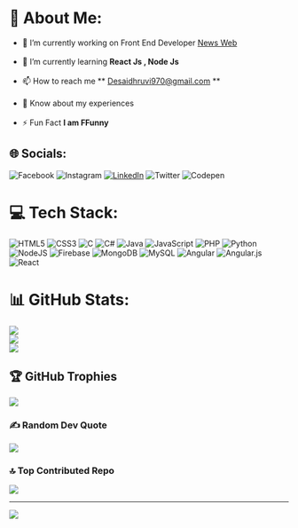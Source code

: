 # 💫 About Me:
- 🔭 I’m currently working on Front End Developer [News Web](https://drive.google.com/drive/folders/1DSK1E0STtHICDwroT5aewF35WCz-SS9H)<br><br>
- 🌱 I’m currently learning **React Js , Node Js**<br><br>
- 📫 How to reach me ** Desaidhruvi970@gmail.com **<br><br>
- 📄 Know about my experiences <br><br>
- ⚡ Fun Fact **I am FFunny**<br>


## 🌐 Socials:
![Facebook](https://img.shields.io/badge/Facebook-%231877F2.svg?style=plastic&logo=Facebook&logoColor=white) ![Instagram](https://img.shields.io/badge/Instagram-%23E4405F.svg?style=plastic&logo=Instagram&logoColor=white) [![LinkedIn](https://img.shields.io/badge/LinkedIn-%230077B5.svg?logo=linkedin&logoColor=white)](https://www.linkedin.com/in/dhruvi-desai-9a3417230) ![Twitter](https://img.shields.io/badge/Twitter-%231DA1F2.svg?logo=Twitter&logoColor=white) ![Codepen](https://img.shields.io/badge/Codepen-000000?style=plastic&logo=codepen&logoColor=white)

# 💻 Tech Stack:
 ![HTML5](https://img.shields.io/badge/html5-%23E34F26.svg?style=for-the-badge&logo=html5&logoColor=white) ![CSS3](https://img.shields.io/badge/css3-%231572B6.svg?style=for-the-badge&logo=css3&logoColor=white) ![C](https://img.shields.io/badge/c-%2300599C.svg?style=for-the-badge&logo=c&logoColor=white) ![C#](https://img.shields.io/badge/c%23-%23239120.svg?style=for-the-badge&logo=c-sharp&logoColor=white) ![Java](https://img.shields.io/badge/java-%23ED8B00.svg?style=for-the-badge&logo=java&logoColor=white) ![JavaScript](https://img.shields.io/badge/javascript-%23323330.svg?style=for-the-badge&logo=javascript&logoColor=%23F7DF1E) ![PHP](https://img.shields.io/badge/php-%23777BB4.svg?style=for-the-badge&logo=php&logoColor=white) ![Python](https://img.shields.io/badge/python-3670A0?style=for-the-badge&logo=python&logoColor=ffdd54) ![NodeJS](https://img.shields.io/badge/node.js-6DA55F?style=for-the-badge&logo=node.js&logoColor=white) ![Firebase](https://img.shields.io/badge/Firebase-039BE5?style=for-the-badge&logo=Firebase&logoColor=white) ![MongoDB](https://img.shields.io/badge/MongoDB-%234ea94b.svg?style=for-the-badge&logo=mongodb&logoColor=white) ![MySQL](https://img.shields.io/badge/mysql-%2300000f.svg?style=for-the-badge&logo=mysql&logoColor=white) ![Angular](https://img.shields.io/badge/angular-%23DD0031.svg?style=for-the-badge&logo=angular&logoColor=white) ![Angular.js](https://img.shields.io/badge/angular.js-%23E23237.svg?style=for-the-badge&logo=angularjs&logoColor=white) ![React](https://img.shields.io/badge/react-%2320232a.svg?style=for-the-badge&logo=react&logoColor=%2361DAFB)
# 📊 GitHub Stats:
![](https://github-readme-stats.vercel.app/api?username=DhruviDesai1248&theme=highcontrast&hide_border=false&include_all_commits=false&count_private=true)<br/>
![](https://github-readme-streak-stats.herokuapp.com/?user=DhruviDesai1248&theme=highcontrast&hide_border=false)<br/>
![](https://github-readme-stats.vercel.app/api/top-langs/?username=DhruviDesai1248&theme=highcontrast&hide_border=false&include_all_commits=false&count_private=true&layout=compact)

## 🏆 GitHub Trophies
![](https://github-profile-trophy.vercel.app/?username=DhruviDesai1248&theme=discord&no-frame=false&no-bg=true&margin-w=4)


### ✍️ Random Dev Quote
![](https://quotes-github-readme.vercel.app/api?type=horizontal&theme=radical)

### 🔝 Top Contributed Repo
![](https://github-contributor-stats.vercel.app/api?username=DhruviDesai1248&limit=5&theme=dark_dimmed&combine_all_yearly_contributions=true)

---
[![](https://visitcount.itsvg.in/api?id=DhruviDesai1248&icon=0&color=0)](https://visitcount.itsvg.in)

<!-- Proudly created with GPRM ( https://gprm.itsvg.in ) -->
